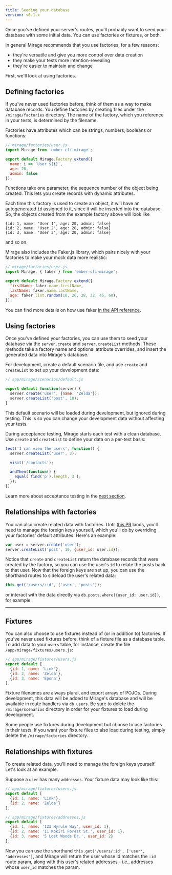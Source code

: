```yaml
---
title: Seeding your database
version: v0.1.x
---
```


Once you've defined your server's routes, you'll probably want to seed your database with some initial data. You can use factories or fixtures, or both. 

In general Mirage recommends that you use factories, for a few reasons:

  - they're versatile and give you more control over data creation
  - they make your tests more intention-revealing
  - they're easier to maintain and change

First, we'll look at using factories.

## Defining factories

If you've never used factories before, think of them as a way to make database records. You define factories by creating files under the `/mirage/factories` directory. The name of the factory, which you reference in your tests, is determined by the filename.

Factories have attributes which can be strings, numbers, booleans or functions:

```js
// mirage/factories/user.js
import Mirage from 'ember-cli-mirage';

export default Mirage.Factory.extend({
  name: i => `User ${i}`,
  age: 20,
  admin: false
});
```

Functions take one parameter, the sequence number of the object being created. This lets you create records with dynamic attributes.

Each time this factory is used to create an object, it will have an autogenerated `id` assigned to it, since it will be inserted into the database. So, the objects created from the example factory above will look like

    {id: 1, name: "User 1", age: 20, admin: false}
    {id: 2, name: "User 2", age: 20, admin: false}
    {id: 3, name: "User 3", age: 20, admin: false}

and so on.

Mirage also includes the Faker.js library, which pairs nicely with your factories to make your mock data more realistic:

```js
// mirage/factories/user.js
import Mirage, { faker } from 'ember-cli-mirage';

export default Mirage.Factory.extend({
  firstName: faker.name.firstName,
  lastName: faker.name.lastName,
  age: faker.list.random(18, 20, 28, 32, 45, 60),
});
```

You can find more details on how use faker [in the API reference]().

## Using factories

Once you've defined your factories, you can use them to seed your database via the `server.create` and `server.createList` methods. These methods take a factory name and optional attribute overrides, and insert the generated data into Mirage's database.

For development, create a default scenario file, and use `create` and `createList` to set up your development data:

```js
// app/mirage/scenarios/default.js

export default function(server) {
  server.create('user', {name: 'Zelda'});
  server.createList('post', 10);
}
```

This default scenario will be loaded during development, but ignored during testing. This is so you can change your development data without affecting your tests.

During acceptance testing, Mirage starts each test with a clean database. Use `create` and `createList` to define your data on a per-test basis:

```js
test('I can view the users', function() {
  server.createList('user', 3);

  visit('/contacts');

  andThen(function() {
    equal( find('p').length, 3 );
  });
});
```

Learn more about acceptance testing in the [next section](../acceptance-testing).

## Relationships with factories

You can also create related data with factories. Until [this PR](https://github.com/samselikoff/ember-cli-mirage/pull/82) lands, you'll need to manage the foreign keys yourself, which you'll do by overriding your factories' default attributes. Here's an example:

```js
var user = server.create('user');
server.createList('post', 10, {user_id: user.id});
```

Notice that `create` and `createList` return the database records that were created by the factory, so you can use the user's `id` to relate the posts back to that user. Now that the foreign keys are set up, you can use the shorthand routes to sideload the user's related data:

```js
this.get('/users/:id', ['user', 'posts']);
```

or interact with the data directly via `db.posts.where({user_id: user.id})`, for example.

---


## Fixtures

You can also choose to use fixtures instead of (or in addition to) factories. If you've never used fixtures before, think of a fixture file as a database table. To add data to your `users` table, for instance, create the file `/app/mirage/fixtures/users.js`:

```js
// app/mirage/fixtures/users.js
export default [
  {id: 1, name: 'Link'},
  {id: 2, name: 'Zelda'},
  {id: 3, name: 'Epona'}
];
```

Fixture filenames are always plural, and export arrays of POJOs. During development, this data will be added to Mirage's database and will be available in route handlers via `db.users`. Be sure to delete the `/mirage/scenarios` directory in order for your fixtures to load during development.

Some people use fixtures during development but choose to use factories in their tests. If you want your fixture files to also load during testing, simply delete the `/mirage/factories` directory.

## Relationships with fixtures

To create related data, you'll need to manage the foreign keys yourself. Let's look at an example.

Suppose a `user` has many `addresses`. Your fixture data may look like this:

```js
// app/mirage/fixtures/users.js
export default [
  {id: 1, name: 'Link'},
  {id: 2, name: 'Zelda'}
];

// app/mirage/fixtures/addresses.js
export default [
  {id: 1, name: '123 Hyrule Way', user_id: 1},
  {id: 2, name: '11 Kokiri Forest St.', user_id: 1},
  {id: 3, name: '5 Lost Woods Dr.', user_id: 2}
];
```

Now you can use the shorthand `this.get('/users/:id', ['user', 'addresses']`, and Mirage will return the user whose id matches the `:id` route param, along with this user's related addresses - i.e., addresses whose `user_id` matches the param.

